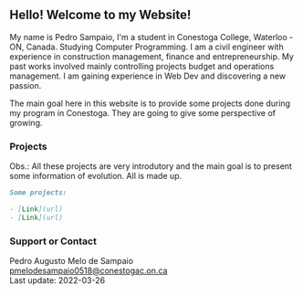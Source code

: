 ## Hello! Welcome to my Website!

My name is Pedro Sampaio, I'm a student in Conestoga College, Waterloo - ON, Canada. Studying Computer Programming.
I am a civil engineer with experience in construction management, finance and entrepreneurship. My past works involved mainly controlling projects budget and operations management. I am gaining experience in Web Dev and discovering a new passion.

The main goal here in this website is to provide some projects done during my program in Conestoga. They are going to give some perspective of growing.

### Projects

Obs.: All these projects are very introdutory and the main goal is to present some information of evolution. All is made up.

```markdown
Some projects:

- [Link](url)
- [Link](url)
```

### Support or Contact

Pedro Augusto Melo de Sampaio<br/>
pmelodesampaio0518@conestogac.on.ca<br/>
Last update: 2022-03-26
